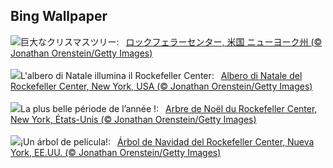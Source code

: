 ## Bing Wallpaper
![](https://www.bing.com/th?id=OHR.TreeLighting_JA-JP6880977842_UHD.jpg&w=1000)巨大なクリスマスツリー:&nbsp;&ensp;[ロックフェラーセンター,  米国 ニューヨーク州 (© Jonathan Orenstein/Getty Images)](https://www.bing.com/th?id=OHR.TreeLighting_JA-JP6880977842_UHD.jpg)
<br><br/>
![](https://www.bing.com/th?id=OHR.TreeLighting_IT-IT9195386541_UHD.jpg&w=1000)L'albero di Natale illumina il Rockefeller Center:&nbsp;&ensp;[Albero di Natale del Rockefeller Center, New York, USA (© Jonathan Orenstein/Getty Images)](https://www.bing.com/th?id=OHR.TreeLighting_IT-IT9195386541_UHD.jpg)
<br><br/>
![](https://www.bing.com/th?id=OHR.TreeLighting_FR-FR6609307471_UHD.jpg&w=1000)La plus belle période de l’année !:&nbsp;&ensp;[Arbre de Noël du Rockefeller Center, New York, États-Unis (© Jonathan Orenstein/Getty Images)](https://www.bing.com/th?id=OHR.TreeLighting_FR-FR6609307471_UHD.jpg)
<br><br/>
![](https://www.bing.com/th?id=OHR.TreeLighting_ES-ES6521457922_UHD.jpg&w=1000)¡Un árbol de película!:&nbsp;&ensp;[Árbol de Navidad del Rockefeller Center, Nueva York, EE.UU. (© Jonathan Orenstein/Getty Images)](https://www.bing.com/th?id=OHR.TreeLighting_ES-ES6521457922_UHD.jpg)
<br><br/>
